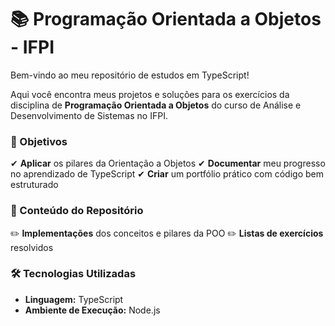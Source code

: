 # 📚 Programação Orientada a Objetos - IFPI

Bem-vindo ao meu repositório de estudos em TypeScript!

Aqui você encontra meus projetos e soluções para os exercícios da disciplina de **Programação Orientada a Objetos** do curso de Análise e Desenvolvimento de Sistemas no IFPI.

### 🎯 Objetivos

✔ **Aplicar** os pilares da Orientação a Objetos
✔ **Documentar** meu progresso no aprendizado de TypeScript
✔ **Criar** um portfólio prático com código bem estruturado

### 📂 Conteúdo do Repositório

✏️ **Implementações** dos conceitos e pilares da POO
✏️ **Listas de exercícios** resolvidos

### 🛠️ Tecnologias Utilizadas

-   **Linguagem:** TypeScript
-   **Ambiente de Execução:** Node.js
